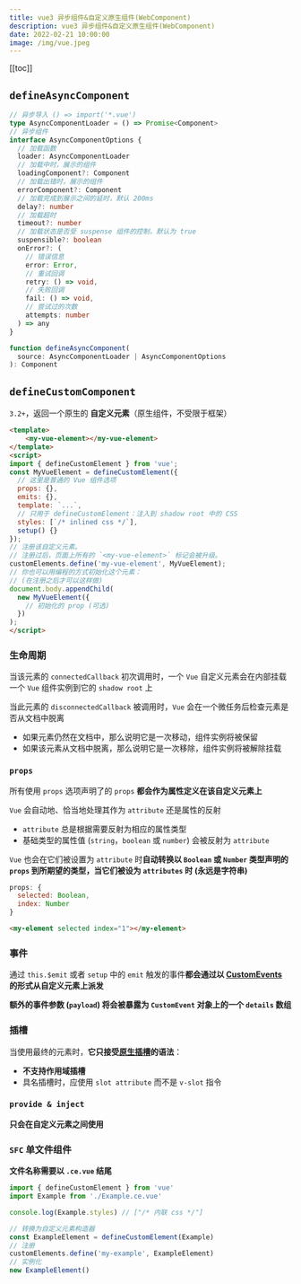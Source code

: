 ```yaml
---
title: vue3 异步组件&自定义原生组件(WebComponent)
description: vue3 异步组件&自定义原生组件(WebComponent)
date: 2022-02-21 10:00:00
image: /img/vue.jpeg
---
```


[[toc]]

## `defineAsyncComponent`

```ts
// 异步导入 () => import('*.vue')
type AsyncComponentLoader = () => Promise<Component>
// 异步组件
interface AsyncComponentOptions {
  // 加载函数
  loader: AsyncComponentLoader
  // 加载中时，展示的组件
  loadingComponent?: Component
  // 加载出错时，展示的组件
  errorComponent?: Component
  // 加载完成到展示之间的延时，默认 200ms
  delay?: number
  // 加载超时
  timeout?: number
  // 加载状态是否受 suspense 组件的控制，默认为 true
  suspensible?: boolean
  onError?: (
    // 错误信息
    error: Error,
    // 重试回调
    retry: () => void,
    // 失败回调
    fail: () => void,
    // 尝试过的次数
    attempts: number
  ) => any
}

function defineAsyncComponent(
  source: AsyncComponentLoader | AsyncComponentOptions
): Component
```

## `defineCustomComponent`

`3.2+`，返回一个原生的 **自定义元素**（原生组件，不受限于框架）

```html
<template>
	<my-vue-element></my-vue-element>
</template>
<script>
import { defineCustomElement } from 'vue';
const MyVueElement = defineCustomElement({
  // 这里是普通的 Vue 组件选项
  props: {},
  emits: {},
  template: `...`,
  // 只用于 defineCustomElement：注入到 shadow root 中的 CSS
  styles: [`/* inlined css */`],
  setup() {}
});
// 注册该自定义元素。
// 注册过后，页面上所有的 `<my-vue-element>` 标记会被升级。
customElements.define('my-vue-element', MyVueElement);
// 你也可以用编程的方式初始化这个元素：
// (在注册之后才可以这样做)
document.body.appendChild(
  new MyVueElement({
    // 初始化的 prop (可选)
  })
);
</script>
```

### 生命周期

当该元素的 `connectedCallback` 初次调用时，一个 `Vue` 自定义元素会在内部挂载一个 `Vue` 组件实例到它的 `shadow root` 上

当此元素的 `disconnectedCallback` 被调用时，`Vue` 会在一个微任务后检查元素是否从文档中脱离
  - 如果元素仍然在文档中，那么说明它是一次移动，组件实例将被保留
  - 如果该元素从文档中脱离，那么说明它是一次移除，组件实例将被解除挂载

### `props`

所有使用 `props` 选项声明了的 `props` **都会作为属性定义在该自定义元素上**

`Vue` 会自动地、恰当地处理其作为 `attribute` 还是属性的反射
  - `attribute` 总是根据需要反射为相应的属性类型
  - 基础类型的属性值 (`string`，`boolean` 或 `number`) 会被反射为 `attribute`

`Vue` 也会在它们被设置为 `attribute` 时**自动转换以 `Boolean` 或 `Number` 类型声明的 `props` 到所期望的类型，当它们被设为 `attributes` 时 (永远是字符串)**

```js
props: {
  selected: Boolean,
  index: Number
}
```

```html
<my-element selected index="1"></my-element>
```

### 事件

通过 `this.$emit` 或者 `setup` 中的 `emit` 触发的事件**都会通过以 [CustomEvents](https://developer.mozilla.org/en-US/docs/Web/Events/Creating_and_triggering_events#adding_custom_data_%E2%80%93_customevent) 的形式从自定义元素上派发**

**额外的事件参数 (`payload`) 将会被暴露为 `CustomEvent` 对象上的一个 `details` 数组**

### 插槽

当使用最终的元素时，**它只接受[原生插槽](https://developer.mozilla.org/en-US/docs/Web/Web_Components/Using_templates_and_slots)的语法**：
  - **不支持作用域插槽**
  - 具名插槽时，应使用 `slot attribute` 而不是 `v-slot` 指令

### `provide & inject`

<n-alert class="mt-4" type="warning">**只会在自定义元素之间使用**</n-alert>

### `SFC` 单文件组件

<n-alert class="mt-4" type="info">**文件名称需要以 `.ce.vue` 结尾**</n-alert>

```ts
import { defineCustomElement } from 'vue'
import Example from './Example.ce.vue'

console.log(Example.styles) // ["/* 内联 css */"]

// 转换为自定义元素构造器
const ExampleElement = defineCustomElement(Example)
// 注册
customElements.define('my-example', ExampleElement)
// 实例化
new ExampleElement()
```